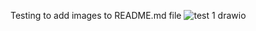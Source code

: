 Testing to add images to README.md file
![test 1 drawio](https://user-images.githubusercontent.com/113624617/196132422-c05a2b1e-b93c-4858-85bc-2e151b92535c.png)
